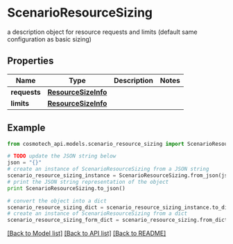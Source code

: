 # ScenarioResourceSizing

a description object for resource requests and limits (default same configuration as basic sizing)

## Properties

Name | Type | Description | Notes
------------ | ------------- | ------------- | -------------
**requests** | [**ResourceSizeInfo**](ResourceSizeInfo.md) |  | 
**limits** | [**ResourceSizeInfo**](ResourceSizeInfo.md) |  | 

## Example

```python
from cosmotech_api.models.scenario_resource_sizing import ScenarioResourceSizing

# TODO update the JSON string below
json = "{}"
# create an instance of ScenarioResourceSizing from a JSON string
scenario_resource_sizing_instance = ScenarioResourceSizing.from_json(json)
# print the JSON string representation of the object
print ScenarioResourceSizing.to_json()

# convert the object into a dict
scenario_resource_sizing_dict = scenario_resource_sizing_instance.to_dict()
# create an instance of ScenarioResourceSizing from a dict
scenario_resource_sizing_form_dict = scenario_resource_sizing.from_dict(scenario_resource_sizing_dict)
```
[[Back to Model list]](../README.md#documentation-for-models) [[Back to API list]](../README.md#documentation-for-api-endpoints) [[Back to README]](../README.md)


